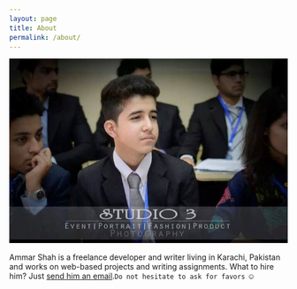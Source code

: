 ```yaml
---
layout: page
title: About
permalink: /about/
---
```


![Ammar Shah](/assets/me.jpg)


Ammar Shah is a freelance developer and writer living in Karachi, Pakistan and works on web-based projects and writing assignments. What to hire him? Just [send him an email](mailto:ammar@ammaralishah.me).`Do not hesitate to ask for favors` ☺️ 
